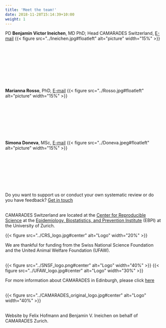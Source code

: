 ```yaml
---
title: 'Meet the team!'
date: 2018-11-28T15:14:39+10:00
weight: 1
---
```


PD **Benjamin Victor Ineichen**, MD PhD; Head CAMARADES Switzerland,  [E-mail](mailto:benjamin.ineichen@uzh.ch)
{{< figure src="../Ineichen.jpg#floatleft" alt="picture" width="15%" >}}
&nbsp;  
&nbsp;  
&nbsp;  
&nbsp;  
&nbsp;  
&nbsp;  
&nbsp;  
&nbsp;  

**Marianna Rosso**, PhD,  [E-mail](mailto:marianna.rosso@uzh.ch)
{{< figure src="../Rosso.jpg#floatleft" alt="picture" width="15%" >}}
&nbsp;  
&nbsp;  
&nbsp;  
&nbsp;  
&nbsp;  
&nbsp;  
&nbsp;  
&nbsp;  

**Simona Doneva**, MSc,  [E-mail](mailto:simona.doneva@uzh.ch)
{{< figure src="../Doneva.jpeg#floatleft" alt="picture" width="15%" >}}
&nbsp;  
&nbsp;  
&nbsp;  
&nbsp;  
&nbsp;  
&nbsp;  
&nbsp;  
&nbsp;  



Do you want to support us or conduct your own systematic review or do you have feedback? [Get in touch](mailto:CAMARADES@uzh.ch)
&nbsp;  
&nbsp;  

CAMARADES Switzerland are located at the [Center for Reproducible Science](https://www.crs.uzh.ch/en.html) at the [Epidemiology, Biostatistics, and Prevention Institute](https://www.ebpi.uzh.ch/en.html) (EBPI) at the University of Zurich.
&nbsp;  

{{< figure src="../CRS_logo.jpg#center" alt="Logo" width="20%" >}}
&nbsp;  

We are thankful for funding from the Swiss National Science Foundation and the United Animal Welfare Foundation (UFAW).
&nbsp;  
&nbsp;  

{{< figure src="../SNSF_logo.png#center" alt="Logo" width="40%" >}}
{{< figure src="../UFAW_logo.jpg#center" alt="Logo" width="30%" >}}

For more information about CAMARADES in Edinburgh, please click [here](https://www.ed.ac.uk/clinical-brain-sciences/research/camarades/about-camarades)
&nbsp;  
&nbsp;  

{{< figure src="../CAMARADES_original_logo.jpg#center" alt="Logo" width="40%" >}}
&nbsp;  
&nbsp;  

Website by Felix Hofmann and Benjamin V. Ineichen on behalf of CAMARADES Zurich.

